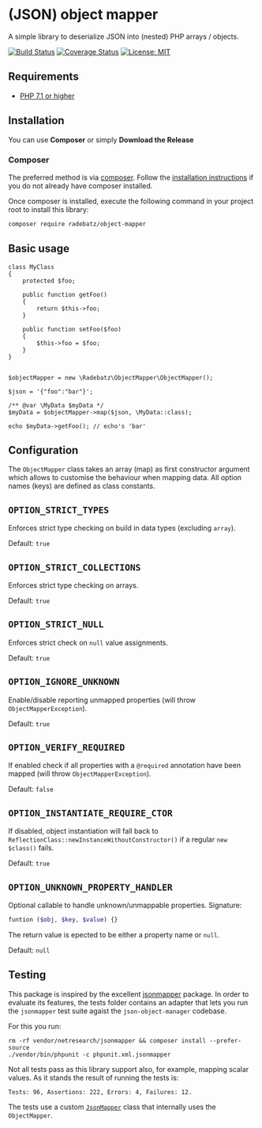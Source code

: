 # (JSON) object mapper #
A simple library to deserialize JSON into (nested) PHP  arrays / objects.

[![Build Status](https://travis-ci.org/DerManoMann/json-object-mapper.png)](https://travis-ci.org/DerManoMann/json-object-mapper)
[![Coverage Status](https://coveralls.io/repos/github/DerManoMann/json-object-mapper/badge.svg)](https://coveralls.io/github/DerManoMann/json-object-mapper)
[![License: MIT](https://img.shields.io/badge/License-MIT-yellow.svg)](https://opensource.org/licenses/MIT)

## Requirements ##
* [PHP 7.1 or higher](http://www.php.net/)

## Installation ##

You can use **Composer** or simply **Download the Release**

### Composer ###

The preferred method is via [composer](https://getcomposer.org). Follow the
[installation instructions](https://getcomposer.org/doc/00-intro.md) if you do not already have
composer installed.

Once composer is installed, execute the following command in your project root to install this library:

```sh
composer require radebatz/object-mapper
```

## Basic usage ##
````
class MyClass 
{
    protected $foo;
    
    public function getFoo()
    {
        return $this->foo;
    }
    
    public function setFoo($foo) 
    {
        $this->foo = $foo;
    }
}

    
$objectMapper = new \Radebatz\ObjectMapper\ObjectMapper();

$json = '{"foo":"bar"}';

/** @var \MyData $myData */
$myData = $objectMapper->map($json, \MyData::class);

echo $myData->getFoo(); // echo's 'bar'
````

## Configuration ##
The `ObjectMapper` class takes an array (map) as first constructor argument which allows to customise the behaviour when mapping data.
All option names (keys) are defined as class constants.

**`OPTION_STRICT_TYPES`**
---
Enforces strict type checking on build in data types (excluding `array`).

Default: `true`

**`OPTION_STRICT_COLLECTIONS`**
---
Enforces strict type checking on arrays.

Default: `true`

**`OPTION_STRICT_NULL`**
---
Enforces strict check on `null` value assignments.

Default: `true`

**`OPTION_IGNORE_UNKNOWN`**
---
Enable/disable reporting unmapped properties (will throw `ObjectMapperException`).

Default: `true`

**`OPTION_VERIFY_REQUIRED`**
---
If enabled check if all properties with a `@required` annotation have been mapped (will throw `ObjectMapperException`).

Default: `false`

**`OPTION_INSTANTIATE_REQUIRE_CTOR`**
---
If disabled, object instantiation will fall back to `ReflectionClass::newInstanceWithoutConstructor()` if a regular `new $class()` fails.

Default: `true`

**`OPTION_UNKNOWN_PROPERTY_HANDLER`**
---
Optional callable to handle unknown/unmappable properties.
Signature:
```php
funtion ($obj, $key, $value) {}
```
The return value is epected to be either a property name or `null`.

Default: `null`


## Testing ##
This package is inspired by the excellent [jsonmapper](https://github.com/cweiske/jsonmapper) package.
In order to evaluate its features, the tests folder contains an adapter that lets you run the ````jsonmapper```` test suite agaist the ````json-object-manager```` codebase.

For this you run:

````
rm -rf vendor/netresearch/jsonmapper && composer install --prefer-source
./vendor/bin/phpunit -c phpunit.xml.jsonmapper
```` 

Not all tests pass as this library support also, for example, mapping scalar values. As it stands the result of running the tests is:

```$sh
Tests: 96, Assertions: 222, Errors: 4, Failures: 12.
```

The tests use a custom [`JsonMapper`](tests/JsonMapper/JsonMapper.php) class that internally uses the `ObjectMapper`.